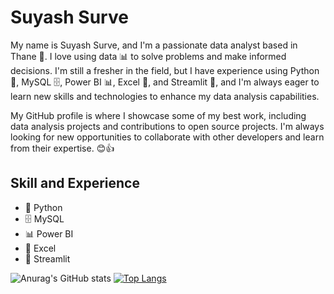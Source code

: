 # Suyash Surve
 My name is Suyash Surve, and I'm a passionate data analyst based in Thane 🌆. I love using data 📊 to solve problems and make informed decisions. I'm still a fresher in the field, but I have experience using Python 🐍, MySQL 🗄️, Power BI 📊, Excel 📝, and Streamlit 🌟, and I'm always eager to learn new skills and technologies to enhance my data analysis capabilities. 
  
 My GitHub profile is where I showcase some of my best work, including data analysis projects and contributions to open source projects. I'm always looking for new opportunities to collaborate with other developers and learn from their expertise. 😊👍

## Skill and Experience
* 🐍 Python
* 🗄️ MySQL
* 📊 Power BI
* 📝 Excel
* 🌟 Streamlit

![Anurag's GitHub stats](https://github-readme-stats.vercel.app/api?username=suyashsurve2001&hide=contribs,prs)
 [![Top Langs](https://github-readme-stats.vercel.app/api/top-langs/?username=suyashsurve2001&langs_count=8)](https://github.com/anuraghazra/github-readme-stats)              





